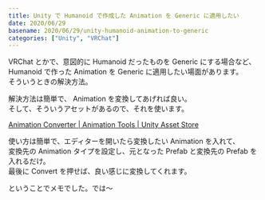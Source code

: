 ```yaml
---
title: Unity で Humanoid で作成した Animation を Generic に適用したい
date: 2020/06/29
basename: 2020/06/29/unity-humanoid-animation-to-generic
categories: ["Unity", "VRChat"]
---
```


VRChat とかで、意図的に Humanoid だったものを Generic にする場合など、  
Humanoid で作った Animation を Generic に適用したい場面があります。  
そういうときの解決方法。

解決方法は簡単で、 Animation を変換してあげれば良い。  
そして、そういうアセットがあるので、それを使います。

[Animation Converter | Animation Tools | Unity Asset Store](https://assetstore.unity.com/packages/tools/animation/animation-converter-107688)

使い方は簡単で、エディターを開いたら変換したい Animation を入れて、  
変換先の Animation タイプを設定し、元となった Prefab と変換先の Prefab を入れるだけ。  
最後に Convert を押せば、良い感じに変換してくれます。

ということでメモでした。では～
